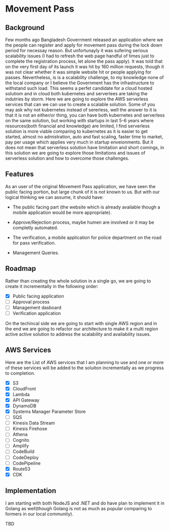 # Movement Pass

## Background

Few months ago Bangladesh Goverrment released an application where we the people can register and apply for movement pass during the lock down period for necessay reason. But unfortunayly it was sufering serious scalability issues (I had to refresh the web page handful of times just to complete the registration process, let alone the pass apply). It was told that on the very first day of its launch it was hit by 160 million requests, though it was not clear whether it was simple website hit or people applying for passes. Nevertheless, is is a scalability challenge, to my knowledge none of the local company or I believe the Government has the infrastructure to withstand such load. This seems a perfet candidate for a cloud hosted solutiom and in cloud both kubernetes and serverlees are taking the indutries by storm. Here we are going to explore the AWS serverless services that can we can use to create a scalable solution. Some of you may ask why not kubernetes instead of sererless, well the answer to it is that it is not an either/or thing, you can have both kubernetes and serverless on the same solution, but working with startups in last 5-6 years where resources(both financial and knowledge) are limited, I find serverless solution is more viable comparing to kubernetes as it is easier to get started, almost no admistration, auto and fast scaling, faster time to market, pay per usage which applies very much in startup enveionments. But it does not mean that serverless solution have limitation and short comings, in this solution we are going to explore those limitations and issues of serverless solution and how to overcome those challenges.

## Features

As an user of the original Movement Pass application, we have seen the public facing portion, but large chunk of it is not known to us. But with our logical thinking we can assume, it should have:

* The public facing part (the website which is already available though a mobile application would be more appropriate).

* Approve/Rejection process, maybe humen are involved or it may be completly automated.

* The verification, a mobile application for police department on the road for pass verification.

* Management Queries.

## Roadmap

Rather than creating the whole solution in a single go, we are going to create it incrementally in the following order:

- [x] Public facing application
- [ ] Approval process
- [ ] Management dasboard
- [ ] Verification application

On the techincal side we are going to start with single AWS region and in the end we are going to refactor our architecture to make it a multi region active active solution to address the scalability and availability issues.

## AWS Services

Here are the List of AWS services that I am planning to use and one or more of these services will be added to the soluiton incrementally as we progress to completion.

- [x] S3
- [x] CloudFront
- [x] Lambda
- [x] API Gateway
- [x] DynamoDB
- [x] Systems Manager Parameter Store
- [ ] SQS
- [ ] Kinesis Data Stream
- [ ] Kinesis Firehose
- [ ] Athena
- [ ] Cognito
- [ ] Amplify
- [ ] CodeBuild
- [ ] CodeDeploy
- [ ] CodePipeline
- [x] Route53
- [x] CDK

## Implementation

I am starting with both NodeJS and .NET and do have plan to implement it in Golang as well(though Golang is not as much as popular comparing to formers in our local community).

TBD